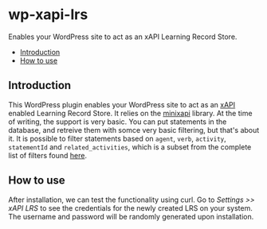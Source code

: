 # wp-xapi-lrs
Enables your WordPress site to act as an xAPI Learning Record Store.

* [Introduction](#introduction)
* [How to use](#how-to-use)

## Introduction

This WordPress plugin enables your WordPress site to act as an [xAPI](https://en.wikipedia.org/wiki/Experience_API_(Tin_Can_API)) enabled Learning Record Store. It relies on the [minixapi](https://github.com/limikael/minixapi/) library. At the time of writing, the support is very basic. You can put statements in the database, and retreive them with somce very basic filtering, but that's about it. It is possible to filter statements based on `agent`, `verb`, `activity`, `statementId` and `related_activities`, which is a subset from the complete list of filters found [here](https://github.com/adlnet/xAPI-Spec/blob/master/xAPI-Communication.md#213-get-statements).

## How to use

After installation, we can test the functionality using curl. Go to _Settings >> xAPI LRS_ to see the credentials for the newly created LRS on your system. The username and password will be randomly generated upon installation.
